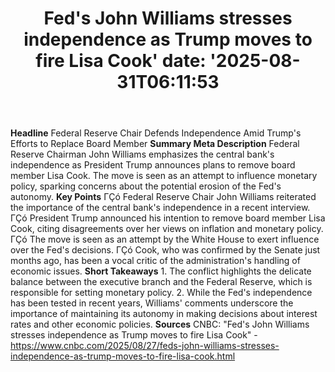 ﻿---
title: "Fed's John Williams stresses independence as Trump moves to fire Lisa Cook'
date: '2025-08-31T06:11:53"
category: "Markets"
summary: ""
slug: "feds john williams stresses independence as trump moves to f"
source_urls:
  - "https://www.cnbc.com/2025/08/27/feds-john-williams-stresses-independence-as-trump-moves-to-fire-lisa-cook.html"
seo:
  title: "Fed's John Williams stresses independence as Trump moves to fire Lisa Cook | Hash n Hedge'
  description: '"
  keywords: ["news", "markets", "brief"]
---
**Headline** Federal Reserve Chair Defends Independence Amid Trump's Efforts to Replace Board Member  **Summary Meta Description** Federal Reserve Chairman John Williams emphasizes the central bank's independence as President Trump announces plans to remove board member Lisa Cook. The move is seen as an attempt to influence monetary policy, sparking concerns about the potential erosion of the Fed's autonomy.  **Key Points**  ΓÇó Federal Reserve Chair John Williams reiterated the importance of the central bank's independence in a recent interview. ΓÇó President Trump announced his intention to remove board member Lisa Cook, citing disagreements over her views on inflation and monetary policy. ΓÇó The move is seen as an attempt by the White House to exert influence over the Fed's decisions. ΓÇó Cook, who was confirmed by the Senate just months ago, has been a vocal critic of the administration's handling of economic issues.  **Short Takeaways**  1. The conflict highlights the delicate balance between the executive branch and the Federal Reserve, which is responsible for setting monetary policy. 2. While the Fed's independence has been tested in recent years, Williams' comments underscore the importance of maintaining its autonomy in making decisions about interest rates and other economic policies.  **Sources** CNBC: "Fed's John Williams stresses independence as Trump moves to fire Lisa Cook" - https://www.cnbc.com/2025/08/27/feds-john-williams-stresses-independence-as-trump-moves-to-fire-lisa-cook.html 
